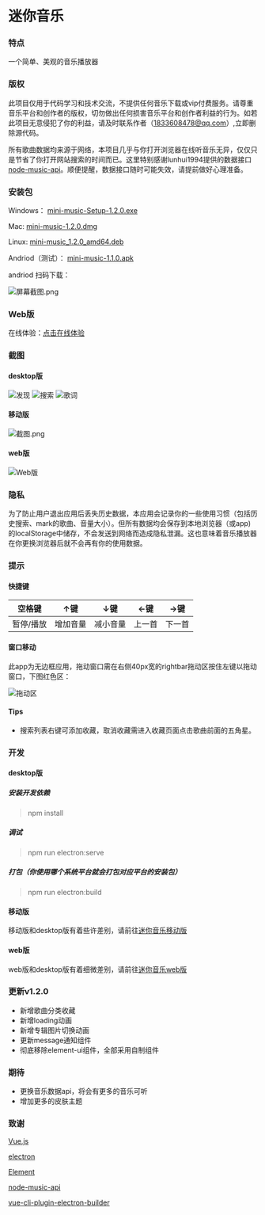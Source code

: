 # 迷你音乐

### 特点
一个简单、美观的音乐播放器

### 版权
此项目仅用于代码学习和技术交流，不提供任何音乐下载或vip付费服务。请尊重音乐平台和创作者的版权，切勿做出任何损害音乐平台和创作者利益的行为。如若此项目无意侵犯了你的利益，请及时联系作者（1833608478@qq.com）,立即删除源代码。

所有歌曲数据均来源于网络，本项目几乎与你打开浏览器在线听音乐无异，仅仅只是节省了你打开网站搜索的时间而已。这里特别感谢lunhui1994提供的数据接口[node-music-api](https://github.com/lunhui1994/node-music-api)。顺便提醒，数据接口随时可能失效，请提前做好心理准备。

### 安装包
Windows：    [mini-music-Setup-1.2.0.exe](https://gitee.com/cgper/miniMusic/attach_files/622493/download/mini-music%20Setup%201.2.0.exe)

Mac:         [mini-music-1.2.0.dmg](https://gitee.com/cgper/miniMusic/attach_files/622331/download/mini-music-1.2.0.dmg)

Linux:       [mini-music_1.2.0_amd64.deb](https://gitee.com/cgper/miniMusic/attach_files/622327/download/mini-music_1.2.0_amd64.deb)

Andriod（测试）：    [mini-music-1.1.0.apk](https://gitee.com/cgper/mini-music-mobile/attach_files/530445/download/mini-music-1.1.0.apk)

andriod 扫码下载：

![](https://images.gitee.com/uploads/images/2020/1125/162724_4ad751f3_2020534.png "屏幕截图.png")

### Web版
在线体验：[点击在线体验](http://cgper.gitee.io/mini-music-webpage)

### 截图
#### desktop版
![发现](https://images.gitee.com/uploads/images/2021/0303/101905_096579b6_2020534.png "发现.png")
![搜索](https://images.gitee.com/uploads/images/2021/0303/101928_13aba41e_2020534.png "搜索.png")
![歌词](https://images.gitee.com/uploads/images/2021/0303/102003_85954301_2020534.png "歌词.png")
#### 移动版
![](https://images.gitee.com/uploads/images/2020/1125/161948_c0653461_2020534.png "截图.png")
#### web版
![Web版](https://images.gitee.com/uploads/images/2021/0303/102129_17894994_2020534.png "Web.png")

### 隐私
为了防止用户退出应用后丢失历史数据，本应用会记录你的一些使用习惯（包括历史搜索、mark的歌曲、音量大小）。但所有数据均会保存到本地浏览器（或app)的localStorage中储存，不会发送到网络而造成隐私泄漏。这也意味着音乐播放器在你更换浏览器后就不会再有你的使用数据。

### 提示

#### 快捷键
| 空格键   | ↑键  | ↓键 | ←键 | →键 |
|-------|------|-------|-------|--------|
| 暂停/播放 | 增加音量 | 减小音量  | 上一首   | 下一首    |

#### 窗口移动
此app为无边框应用，拖动窗口需在右侧40px宽的rightbar拖动区按住左键以拖动窗口，下图红色区：

![拖动区](https://images.gitee.com/uploads/images/2021/0303/102845_8be80e5b_2020534.png "拖动区.png")

#### Tips
- 搜索列表右键可添加收藏，取消收藏需进入收藏页面点击歌曲前面的五角星。

### 开发
#### desktop版
##### 安装开发依赖
> npm install
##### 调试
> npm run electron:serve
##### 打包（你使用哪个系统平台就会打包对应平台的安装包）
> npm run electron:build
#### 移动版
移动版和desktop版有着些许差别，请前往[迷你音乐移动版](https://gitee.com/cgper/mini-music-mobile)
#### web版
web版和desktop版有着细微差别，请前往[迷你音乐web版](https://gitee.com/cgper/mini-music-webpage)

### 更新v1.2.0
- 新增歌曲分类收藏
- 新增loading动画
- 新增专辑图片切换动画
- 更新message通知组件
- 彻底移除element-ui组件，全部采用自制组件


### 期待
- 更换音乐数据api，将会有更多的音乐可听
- 增加更多的皮肤主题

### 致谢
[Vue.js](https://cn.vuejs.org/)

[electron](https://www.electronjs.org/)

[Element](https://element.eleme.cn/#/zh-CN)

[node-music-api](https://github.com/lunhui1994/node-music-api)

[vue-cli-plugin-electron-builder](https://github.com/nklayman/vue-cli-plugin-electron-builder)
